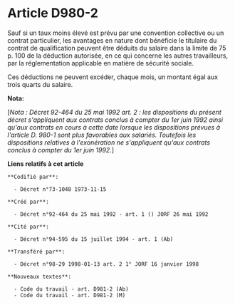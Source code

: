 # Article D980-2

Sauf si un taux moins élevé est prévu par une convention collective ou un contrat particulier, les avantages en nature dont
bénéficie le titulaire du contrat de qualification peuvent être déduits du salaire dans la limite de 75 p. 100 de la
déduction autorisée, en ce qui concerne les autres travailleurs, par la réglementation applicable en matière de sécurité
sociale.

Ces déductions ne peuvent excéder, chaque mois, un montant égal aux trois quarts du salaire.

**Nota:**

[*Nota : Décret 92-464 du 25 mai 1992 art. 2 : les dispositions du présent décret s'appliquent aux contrats conclus à compter
du 1er juin 1992 ainsi qu'aux contrats en cours à cette date lorsque les dispositions prévues à l'article D. 980-1 sont plus
favorables aux salariés. Toutefois les dispositions relatives à l'exonération ne s'appliquent qu'aux contrats conclus à
compter du 1er juin 1992.*]

**Liens relatifs à cet article**

	**Codifié par**:

	  - Décret n°73-1048 1973-11-15

	**Créé par**:

	  - Décret n°92-464 du 25 mai 1992 - art. 1 () JORF 26 mai 1992

	**Cité par**:

	  - Décret n°94-595 du 15 juillet 1994 - art. 1 (Ab)

	**Transféré par**:

	  - Décret n°98-29 1998-01-13 art. 2 1° JORF 16 janvier 1998

	**Nouveaux textes**:

	  - Code du travail - art. D981-2 (Ab)
	  - Code du travail - art. D981-2 (M)
